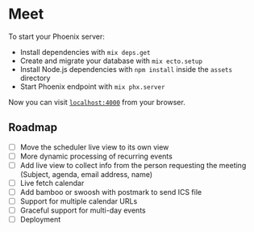 # Meet

To start your Phoenix server:

  * Install dependencies with `mix deps.get`
  * Create and migrate your database with `mix ecto.setup`
  * Install Node.js dependencies with `npm install` inside the `assets` directory
  * Start Phoenix endpoint with `mix phx.server`

Now you can visit [`localhost:4000`](http://localhost:4000) from your browser.

## Roadmap

- [ ] Move the scheduler live view to its own view
- [ ] More dynamic processing of recurring events
- [ ] Add live view to collect info from the person requesting the meeting (Subject, agenda, email address, name)
- [ ] Live fetch calendar
- [ ] Add bamboo or swoosh with postmark to send ICS file
- [ ] Support for multiple calendar URLs
- [ ] Graceful support for multi-day events
- [ ] Deployment
